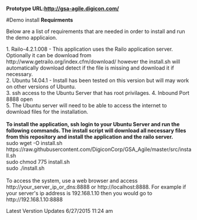 
<strong>Prototype URL:<a href="http://gsa-agile.digicon.com/demo/" target="new">http://gsa-agile.digicon.com/</a></strong>


#Demo install 
<strong>Requirments</strong>
<p>Below are a list of requirements that are needed in order to install and run the demo applicaion. </p>
1. Railo-4.2.1.008 - This application uses the Railo application server. Optionally it can be download from http://www.getrailo.org/index.cfm/download/ however the install.sh will automatically download detect if the file is missing and download it if necessary.
<br>
2. Ubuntu 14.04.1 - Install has been tested on this version but will may work on other versions of Ubuntu.
 <br>
3. ssh access to the Ubuntu Server that has root privilages.
4. Inbound Port 8888 open<br>
5. The Ubuntu server will need to be able to access the internet to download files for the installation.
<br>

<br>
<strong>To install the application, ssh login to your Ubuntu Server and run the following commands. The install script will download all necessary files from this repository and install the application and the railo server.</strong>
<br>
sudo wget -O install.sh https://raw.githubusercontent.com/DigiconCorp/GSA_Agile/master/src/install.sh
<br>
sudo chmod 775 install.sh
<br>
sudo ./install.sh
<br>
<br>To access the system, use a web browser and access http://your_server_ip_or_dns:8888 or http://localhost:8888. For example if your server's ip address is 192.168.1.10 then you would go to  http://192.168.1.10:8888 

Latest Verstion Updates 6/27/2015 11:24 am
